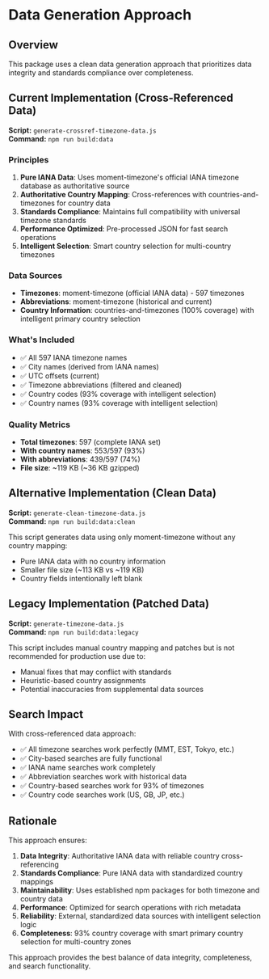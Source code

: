 # Data Generation Approach

## Overview

This package uses a clean data generation approach that prioritizes data integrity and standards compliance over completeness.

## Current Implementation (Cross-Referenced Data)

**Script:** `generate-crossref-timezone-data.js`  
**Command:** `npm run build:data`

### Principles

1. **Pure IANA Data**: Uses moment-timezone's official IANA timezone database as authoritative source
2. **Authoritative Country Mapping**: Cross-references with countries-and-timezones for country data
3. **Standards Compliance**: Maintains full compatibility with universal timezone standards
4. **Performance Optimized**: Pre-processed JSON for fast search operations
5. **Intelligent Selection**: Smart country selection for multi-country timezones

### Data Sources

- **Timezones**: moment-timezone (official IANA data) - 597 timezones
- **Abbreviations**: moment-timezone (historical and current)
- **Country Information**: countries-and-timezones (100% coverage) with intelligent primary country selection

### What's Included

- ✅ All 597 IANA timezone names
- ✅ City names (derived from IANA names)
- ✅ UTC offsets (current)
- ✅ Timezone abbreviations (filtered and cleaned)
- ✅ Country codes (93% coverage with intelligent selection)
- ✅ Country names (93% coverage with intelligent selection)

### Quality Metrics

- **Total timezones**: 597 (complete IANA set)
- **With country names**: 553/597 (93%)
- **With abbreviations**: 439/597 (74%)
- **File size**: ~119 KB (~36 KB gzipped)

## Alternative Implementation (Clean Data)

**Script:** `generate-clean-timezone-data.js`  
**Command:** `npm run build:data:clean`

This script generates data using only moment-timezone without any country mapping:

- Pure IANA data with no country information
- Smaller file size (~113 KB vs ~119 KB)
- Country fields intentionally left blank

## Legacy Implementation (Patched Data)

**Script:** `generate-timezone-data.js`  
**Command:** `npm run build:data:legacy`

This script includes manual country mapping and patches but is not recommended for production use due to:

- Manual fixes that may conflict with standards
- Heuristic-based country assignments
- Potential inaccuracies from supplemental data sources

## Search Impact

With cross-referenced data approach:
- ✅ All timezone searches work perfectly (MMT, EST, Tokyo, etc.)
- ✅ City-based searches are fully functional
- ✅ IANA name searches work completely
- ✅ Abbreviation searches work with historical data
- ✅ Country-based searches work for 93% of timezones
- ✅ Country code searches work (US, GB, JP, etc.)

## Rationale

This approach ensures:

1. **Data Integrity**: Authoritative IANA data with reliable country cross-referencing
2. **Standards Compliance**: Pure IANA data with standardized country mappings
3. **Maintainability**: Uses established npm packages for both timezone and country data
4. **Performance**: Optimized for search operations with rich metadata
5. **Reliability**: External, standardized data sources with intelligent selection logic
6. **Completeness**: 93% country coverage with smart primary country selection for multi-country zones

This approach provides the best balance of data integrity, completeness, and search functionality.
